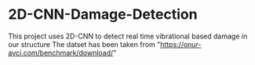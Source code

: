 # 2D-CNN-Damage-Detection
This project uses 2D-CNN to detect real time vibrational based damage in our structure
The datset has been taken from "https://onur-avci.com/benchmark/download/"
